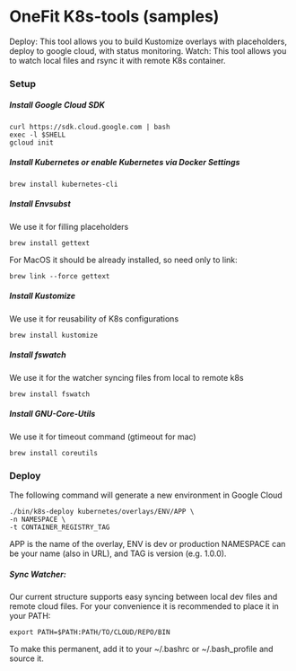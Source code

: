 # OneFit K8s-tools (samples)
Deploy:
This tool allows you to build Kustomize overlays with placeholders, deploy to google cloud, with status monitoring.
Watch:
This tool allows you to watch local files and rsync it with remote K8s container.

### Setup

##### Install Google Cloud SDK
```
curl https://sdk.cloud.google.com | bash
exec -l $SHELL
gcloud init
```

##### Install Kubernetes or enable Kubernetes via Docker Settings
```
brew install kubernetes-cli
```

##### Install Envsubst
We use it for filling placeholders
```
brew install gettext
```
For MacOS it should be already installed, so need only to link:
```
brew link --force gettext
```

##### Install Kustomize
We use it for reusability of K8s configurations
```
brew install kustomize
```

##### Install fswatch
We use it for the watcher syncing files from local to remote k8s
```
brew install fswatch
```

##### Install GNU-Core-Utils
We use it for timeout command (gtimeout for mac)
```
brew install coreutils
```


### Deploy
The following command will generate a new environment in Google Cloud
```
./bin/k8s-deploy kubernetes/overlays/ENV/APP \
-n NAMESPACE \
-t CONTAINER_REGISTRY_TAG
```
APP is the name of the overlay, 
ENV is dev or production
NAMESPACE can be your name (also in URL), 
and TAG is version (e.g. 1.0.0).

##### Sync Watcher:
Our current structure supports easy syncing between local dev files and remote cloud files.
For your convenience it is recommended to place it in your PATH:
```
export PATH=$PATH:PATH/TO/CLOUD/REPO/BIN
```
To make this permanent, add it to your ~/.bashrc or ~/.bash_profile and source it.

